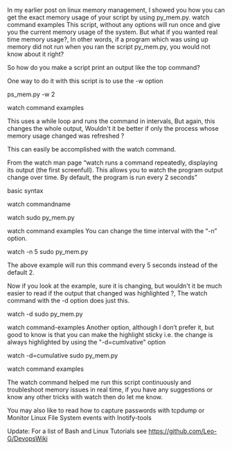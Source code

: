 In my earlier post on linux memory management, I showed you how you can get the exact memory usage of your script by using py_mem.py.
watch command examples
This script, without any options will run once and give you the current memory usage of the system.
But what if you wanted real time memory usage?, In other words, if a program which was using up memory did not run when you ran the script py_mem.py, you would not know about it right?

So how do you make a script print an output like the top command?

One way to do it with this script is to use the -w option

ps_mem.py -w 2

watch command examples

This uses a while loop and runs the command in intervals, But again, this changes the whole output, Wouldn't it be better if only the process whose memory usage changed was refreshed ?

This can easily be accomplished with the watch command.

From the watch man page
“watch runs a command repeatedly, displaying its output (the first screenfull). This allows you to watch the program output change over time. By default, the program is run every 2 seconds”

basic syntax

watch commandname


watch sudo py_mem.py

watch command examples
You can change the time interval with the “-n” option.

watch -n 5 sudo py_mem.py

The above example will run this command every 5 seconds instead of the default 2.

Now if you look at the example, sure it is changing, but wouldn't it be much easier to read if the output that changed was highlighted ?, The watch command with the -d option does just this.

watch -d sudo py_mem.py

watch command-examples
Another option, although I don’t prefer it, but good to know is that you can make the highlight sticky i.e. the change is always highlighted by using the "-d=cumlvative" option

watch -d=cumulative sudo py_mem.py

watch command examples

The watch command helped me run this script continuously and troubleshoot memory issues in real time, if you have any suggestions or know any other tricks with watch then do let me know.

You may also like to read how to capture passwords with tcpdump or Monitor Linux File System events with Inotify-tools

Update: For a list of Bash and Linux Tutorials see https://github.com/Leo-G/DevopsWiki
